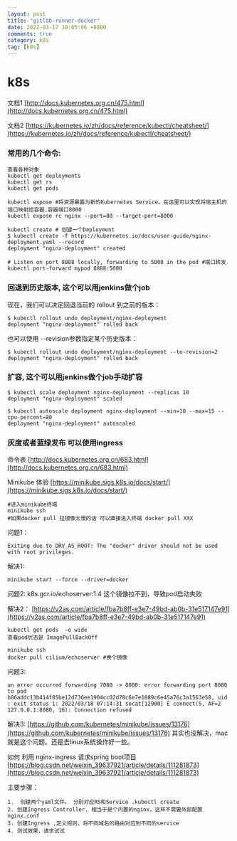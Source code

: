 ```yaml
---
layout: post
title: "gitlab-runner-docker"
date: 2022-03-17 10:05:06 +0800
comments: true
category: k8s
tag: [k8s]
---
```




#  k8s

文档1 [http://docs.kubernetes.org.cn/475.html](http://docs.kubernetes.org.cn/475.html)

文档2  [https://kubernetes.io/zh/docs/reference/kubectl/cheatsheet/](https://kubernetes.io/zh/docs/reference/kubectl/cheatsheet/)

### 常用的几个命令:
```
查看各种对象
kubectl get deployments
kubectl get rs
kubectl get pods
```

```
kubectl expose #将资源暴露为新的Kubernetes Service。在这里可以实现将宿主机的端口映射给容器,容器端口8000
kubectl expose rc nginx --port=80 --target-port=8000 
```
```
kubectl create # 创建一个Deployment
$ kubectl create -f https://kubernetes.io/docs/user-guide/nginx-deployment.yaml --record
deployment "nginx-deployment" created
```

```
# Listen on port 8888 locally, forwarding to 5000 in the pod #端口转发
kubectl port-forward mypod 8888:5000
```



### 回退到历史版本, 这个可以用jenkins做个job

现在，我们可以决定回退当前的 rollout 到之前的版本：
```
$ kubectl rollout undo deployment/nginx-deployment
deployment "nginx-deployment" rolled back
```
也可以使用 --revision参数指定某个历史版本：
```
$ kubectl rollout undo deployment/nginx-deployment --to-revision=2
deployment "nginx-deployment" rolled back
```

### 扩容, 这个可以用jenkins做个job手动扩容
```
$ kubectl scale deployment nginx-deployment --replicas 10
deployment "nginx-deployment" scaled

$ kubectl autoscale deployment nginx-deployment --min=10 --max=15 --cpu-percent=80
deployment "nginx-deployment" autoscaled
```

### 灰度或者蓝绿发布 可以使用ingress



命令表 [http://docs.kubernetes.org.cn/683.html](http://docs.kubernetes.org.cn/683.html)



Minikube 体验 [https://minikube.sigs.k8s.io/docs/start/](https://minikube.sigs.k8s.io/docs/start/)



```
#进入minikube终端
minikube ssh 
#如果docker pull 拉镜像太慢的话 可以直接进入终端 docker pull XXX
```



问题1： 

```
Exiting due to DRV_AS_ROOT: The "docker" driver should not be used with root privileges.
```

解决1:

```
minikube start --force --driver=docker
```



问题2: k8s.gcr.io/echoserver:1.4 这个镜像拉不到，导致pod启动失败

解决2： [https://v2as.com/article/fba7b8ff-e3e7-49bd-ab0b-31e517147e91](https://v2as.com/article/fba7b8ff-e3e7-49bd-ab0b-31e517147e91)

```
kubectl get pods  -o wide
查看pod状态是 ImagePullBackOff
```

```
minikube ssh
docker pull cilium/echoserver #换个镜像
```



问题3: 

```
an error occurred forwarding 7080 -> 8080: error forwarding port 8080 to pod b86addc13b414f05be12d736ee1904cc02d78c6e7e1889c6e45a76c3a1563e58, uid : exit status 1: 2022/03/18 07:14:31 socat[12900] E connect(5, AF=2 127.0.0.1:8080, 16): Connection refused
```

解决3: [https://github.com/kubernetes/minikube/issues/13176](https://github.com/kubernetes/minikube/issues/13176) 其实也没解决，mac就是这个问题。还是去linux系统操作好一些。



如何 利用 nginx-ingress 请求spring boot项目 [https://blog.csdn.net/weixin_39637921/article/details/111281873](https://blog.csdn.net/weixin_39637921/article/details/111281873)

主要步骤：

 	1.  创建两个yaml文件。 分别对应RS和Service .kubectl create 
 	2. 创建Ingress Controller. 相当于是个内置的nginx，这样不需要外部配置nginx.conf
 	3. 创建Ingress ,定义规则，将不同域名的路由对应到不同的service
 	4. 测试效果，请求试试

